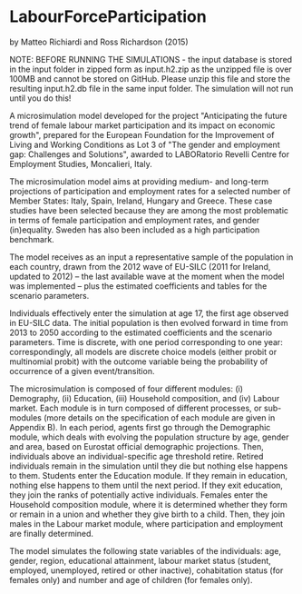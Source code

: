 # LabourForceParticipation

by Matteo Richiardi and Ross Richardson (2015)

NOTE: BEFORE RUNNING THE SIMULATIONS - the input database is stored in the input folder in zipped form as input.h2.zip as the unzipped file is over 100MB and cannot be stored on GitHub.  Please unzip this file and store the resulting input.h2.db file in the same input folder.  The simulation will not run until you do this!

A microsimulation model developed for the project "Anticipating the future trend of female labour market participation and its impact on economic growth", prepared for the European Foundation for the Improvement of Living and Working Conditions as Lot 3 of "The gender and employment gap: Challenges and Solutions", awarded to LABORatorio Revelli Centre for Employment Studies, Moncalieri, Italy.

The microsimulation model aims at providing medium- and long-term projections of participation and employment rates for a selected number of Member States: Italy, Spain, Ireland, Hungary and Greece. These case studies have been selected because they are among the most problematic in terms of female participation and employment rates, and gender (in)equality. Sweden has also been included as a high participation benchmark.

The model receives as an input a representative sample of the population in each country, drawn from the 2012 wave of EU-SILC (2011 for Ireland, updated to 2012) – the last available wave at the moment when the model was implemented – plus the estimated coefficients and tables for the scenario parameters.

Individuals effectively enter the simulation at age 17, the first age observed in EU-SILC data. The initial population is then evolved forward in time from 2013 to 2050 according to the estimated coefficients and the scenario parameters. Time is discrete, with one period corresponding to one year: correspondingly, all models are discrete choice models (either probit or multinomial probit) with the outcome variable being the probability of occurrence of a given event/transition.

The microsimulation is composed of four different modules: (i) Demography, (ii) Education, (iii) Household composition, and (iv) Labour market. Each module is in turn composed of different processes, or sub-modules (more details on the specification of each module are given in Appendix B). In each period, agents first go through the Demographic module, which deals with evolving the population structure by age, gender and area, based on Eurostat official demographic projections. Then, individuals above an individual-specific age threshold retire. Retired individuals remain in the simulation until they die but nothing else happens to them. Students enter the Education module. If they remain in education, nothing else happens to them until the next period. If they exit education, they join the ranks of potentially active individuals. Females enter the Household composition module, where it is determined whether they form or remain in a union and whether they give birth to a child. Then, they join males in the Labour market module, where participation and employment are finally determined. 

The model simulates the following state variables of the individuals: age, gender, region, educational attainment, labour market status (student, employed, unemployed, retired or other inactive), cohabitation status (for females only) and number and age of children (for females only). 
